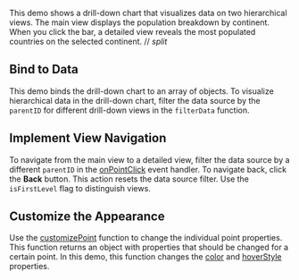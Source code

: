 This demo shows a drill-down chart that visualizes data on two hierarchical views. The main view displays the population breakdown by continent. When you click the bar, a detailed view reveals the most populated countries on the selected continent.
// _split_

## Bind to Data

This demo binds the drill-down chart to an array of objects. To visualize hierarchical data in the drill-down chart, filter the data source by the `parentID` for different drill-down views in the `filterData` function.

## Implement View Navigation

To navigate from the main view to a detailed view, filter the data source by a different `parentID` in the [onPointClick](/Documentation/ApiReference/UI_Components/dxChart/Configuration/#onPointClick) event handler. To navigate back, click the **Back** button. This action resets the data source filter. Use the `isFirstLevel` flag to distinguish views. 

## Customize the Appearance

Use the [customizePoint](/Documentation/ApiReference/UI_Components/dxChart/Configuration/#customizePoint) function to change the individual point properties. This function returns an object with properties that should be changed for a certain point. In this demo, this function changes the [color](/Documentation/ApiReference/UI_Components/dxChart/Configuration/series/point/#color) and [hoverStyle](/Documentation/ApiReference/UI_Components/dxChart/Configuration/series/point/hoverStyle/) properties. 